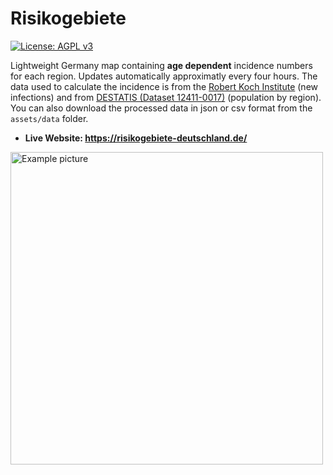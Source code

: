 # Risikogebiete
[![License: AGPL v3](https://img.shields.io/badge/License-AGPL%20v3-blue.svg)](http://www.gnu.org/licenses/agpl-3.0)

Lightweight Germany map containing **age dependent** incidence numbers for each region. Updates automatically approximatly every four hours.
The data used to calculate the incidence is from the [Robert Koch Institute](https://npgeo-corona-npgeo-de.hub.arcgis.com/datasets/dd4580c810204019a7b8eb3e0b329dd6_0?selectedAttribute=Refdatum) (new infections) and from [DESTATIS (Dataset 12411-0017)](https://www-genesis.destatis.de/genesis//online?operation=table&code=12411-0017&bypass=true&levelindex=0&levelid=1618480251047) (population by region).
You can also download the processed data in json or csv format from the `assets/data` folder.

- **Live Website: https://risikogebiete-deutschland.de/**

<div>
   <img src="/assets/img/example.png" alt="Example picture" width="500"> 
</div>
